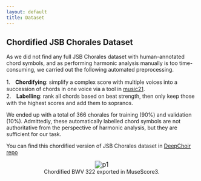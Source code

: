 ```yaml
---
layout: default
title: Dataset
---
```


<script src="https://cdn.mathjax.org/mathjax/latest/MathJax.js?config=TeX-AMS-MML_HTMLorMML" type="text/javascript"></script>
<script type="text/x-mathjax-config">
    MathJax.Hub.Config({
        tex2jax: {
        skipTags: ['script', 'noscript', 'style', 'textarea', 'pre'],
        inlineMath: [['$','$']]
        }
    });
</script>

## Chordified JSB Chorales Dataset

As we did not find any full JSB Chorales dataset with human-annotated chord symbols, and as performing harmonic analysis manually is too time-consuming, we carried out the following automated preprocessing.
  
1.　**Chordifying**: simplify a complex score with multiple voices into a succession of chords in one voice via a tool in [music21](https://web.mit.edu/music21/doc/usersGuide/usersGuide_09_chordify.html?highlight=chordify).  
2.　**Labelling**: rank all chords based on beat strength, then only keep those with the highest scores and add them to sopranos.

We ended up with a total of 366 chorales for training (90\%) and validation (10\%). Admittedly, these automatically labelled chord symbols are not authoritative from the perspective of harmonic analysis, but they are sufficient for our task.

You can find this chordified version of JSB Chorales dataset in [DeepChoir repo](https://github.com/sander-wood/deepchoir)

<center><img src="figs/070.png" alt="p1" style="zoom:120%"></center>
<center>Chordified BWV 322 exported in MuseScore3.</center>
<br>
